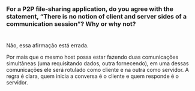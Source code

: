 ### For a P2P file-sharing application, do you agree with the statement, “There is no notion of client and server sides of a communication session”? Why or why not?

#

Não, essa afirmação está errada.

Por mais que o mesmo host possa estar fazendo duas comunicações simultâneas (uma requisitando dados, outra fornecendo), em uma dessas comunicações ele será rotulado como cliente e na outra como servidor. A regra é clara, quem inicia a conversa é o cliente e quem responde é o servidor.
